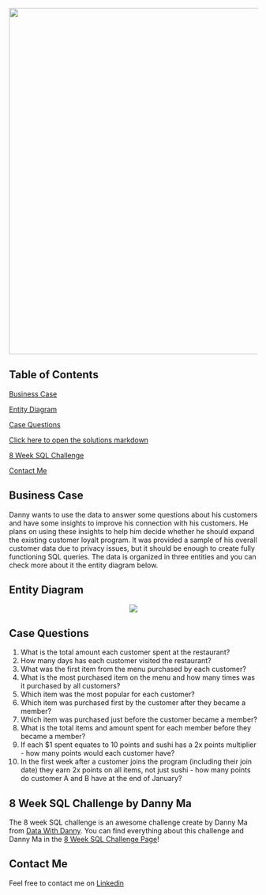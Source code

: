 <p align="center">
  <img src="https://user-images.githubusercontent.com/11970888/130274690-935514f2-87d6-475e-a081-d72cd6fda26b.png" width="700" position="center"/>
</p>

## Table of Contents
[Business Case](#businesscase)

[Entity Diagram](#diagram)

[Case Questions](#questions)

[Click here to open the solutions markdown](https://github.com/AlysterF/8week-SQL-challenge/blob/main/Case%20Study%20%231%20-%20Danny's%20Diner/case_solutions.md)

[8 Week SQL Challenge](#challenge)

[Contact Me](#contact)


<a name="businesscase"/>

## Business Case

Danny wants to use the data to answer some questions about his customers and have some insights to improve his connection with his customers. He plans on using these insights to help him decide whether he should expand the existing customer loyalt program.
It was provided a sample of his overall customer data due to privacy issues, but it should be enough to create fully functioning SQL queries. The data is organized in three entities and you can check more about it the entity diagram below.


<a name="diagram"/>

## Entity Diagram

<p align="center">
  <img src="https://user-images.githubusercontent.com/11970888/130276128-d3370491-8cc3-4d6e-9baf-820dd20ca386.png" position="center"/>
</p>

<a name="questions"/>

## Case Questions


1. What is the total amount each customer spent at the restaurant?
2. How many days has each customer visited the restaurant?
3. What was the first item from the menu purchased by each customer?
4. What is the most purchased item on the menu and how many times was it purchased by all customers?
5. Which item was the most popular for each customer?
6. Which item was purchased first by the customer after they became a member?
7. Which item was purchased just before the customer became a member?
8. What is the total items and amount spent for each member before they became a member?
9. If each $1 spent equates to 10 points and sushi has a 2x points multiplier - how many points would each customer have?
10. In the first week after a customer joins the program (including their join date) they earn 2x points on all items, not just sushi - how many points do customer A and B have at the end of January?


<a name="challenge"/>

## 8 Week SQL Challenge by Danny Ma

The 8 week SQL challenge is an awesome challenge create by Danny Ma from [Data With Danny](https://www.datawithdanny.com/).
You can find everything about this challenge and Danny Ma in the [8 Week SQL Challenge Page](https://8weeksqlchallenge.com/)!

<a name="contact"/>

## Contact Me

Feel free to contact me on [Linkedin](https://www.linkedin.com/in/alysterfernandes/)
